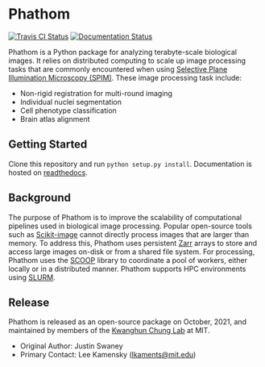 # Phathom

[![Travis CI Status](https://travis-ci.org/chunglabmit/phathom.svg?branch=master)](https://travis-ci.org/chunglabmit/phathom)
[![Documentation Status](https://readthedocs.org/projects/phathom/badge/)](http://phathom.readthedocs.io/en/latest/)

Phathom is a Python package for analyzing terabyte-scale biological images.
It relies on distributed computing to scale up image processing tasks that
are commonly encountered when using [Selective Plane Illumination Microscopy (SPIM)][1].
These image processing task include:
  - Non-rigid registration for multi-round imaging
  - Individual nuclei segmentation
  - Cell phenotype classification
  - Brain atlas alignment

## Getting Started
Clone this repository and run `python setup.py install`.
Documentation is hosted on [readthedocs](http://phathom.readthedocs.io/en/latest/).

## Background
The purpose of Phathom is to improve the scalability of computational pipelines used in biological image processing.
Popular open-source tools such as [Scikit-image][2] cannot directly process images that are larger than memory.
To address this, Phathom uses persistent [Zarr][3] arrays to store and access large images on-disk or from a shared file system.
For processing, Phathom uses the [SCOOP][4] library to coordinate a pool of workers, either locally or in a distributed manner.
Phathom supports HPC environments using [SLURM][5].

[//]: # (References)

[1]: https://en.wikipedia.org/wiki/Light_sheet_fluorescence_microscopy
[2]: https://github.com/scikit-image/scikit-image
[3]: https://github.com/zarr-developers/zarr
[4]: https://github.com/soravux/scoop
[5]: https://slurm.schedmd.com/

## Release
Phathom is released as an open-source package on October, 2021, and maintained by members of the [Kwanghun Chung Lab](http://www.chunglab.org/) at MIT.
* Original Author: Justin Swaney
* Primary Contact: Lee Kamensky (lkaments@mit.edu)

